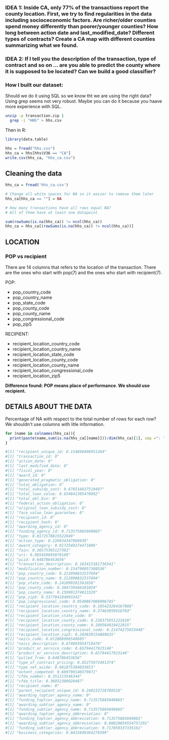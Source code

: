 
### IDEA 1: Inside CA, only 77% of the transactions report the county location. First, we try to find regularities in the data including socioceconomic factors. Are richer/older counties spend money differently than poorer/younger counties? How long between action date and last\_modified\_date? Different types of contracts? Create a CA map with different counties summarizing what we found.

### IDEA 2: If I tell you the description of the transaction, type of contract and so on ... are you able to predict the county where it is supposed to be located? Can we build a good classifier?

### How I built our dataset: 
Should we do it using SQL so we know tht we are using the right data?  Using grep seems not very robust. Maybe you can do it because you haave more experience with SQL.

``` bash
unzip -p transaction.zip |
  grep -i "HHS" > hhs.csv
```
Then in R:

``` r
library(data.table)

hhs = fread("hhs.csv")
hhs_ca = hhs[hhs$V36 == "CA"]
write.csv(hhs_ca, "hhs_ca.csv")
```
Cleaning the data
-----------------

``` r
hhs_ca = fread('hhs_ca.csv')

# Change all white spaces for NA so it easier to remove them later
hhs_ca[hhs_ca == ""] = NA

# How many transactions have all rows equal NA? 
# All of them have at least one datapoint

sum(rowSums(is.na(hhs_ca)) != ncol(hhs_ca)) 
hhs_ca = hhs_ca[(rowSums(is.na(hhs_ca)) != ncol(hhs_ca))]
```

LOCATION
--------

### POP vs recipient

There are 14 columns that refers to the location of the transaction. There are the ones who start with pop(7) and the ones who start with recipient(7).

POP:

-   pop\_country\_code
-   pop\_country\_name
-   pop\_state\_code
-   pop\_county\_code
-   pop\_county\_name
-   pop\_congressional\_code
-   pop\_zip5

RECIPIENT:

-   recipient\_location\_country\_code
-   recipient\_location\_country\_name
-   recipient\_location\_state\_code
-   recipient\_location\_county\_code
-   recipient\_location\_county\_name
-   recipient\_location\_congressional\_code
-   recipient\_location\_zip5

**Difference found: POP means place of performance. We should use recipient.**

DETAILS ABOUT THE DATA
--------

Percentage of NA with respect to the total number of rows for each row?
We shouldn't use columns with litle information.

``` r
for (name in colnames(hhs_ca)){
  print(paste(name,sum(is.na(hhs_ca[[name]]))/dim(hhs_ca)[1], sep =": "))
}

#[1] "recipient_unique_id: 0.154898496951364"
#[1] "transaction_id: 0"
#[1] "action_date: 0"
#[1] "last_modified_date: 0"
#[1] "fiscal_year: 0"
#[1] "award_id: 0"
#[1] "generated_pragmatic_obligation: 0"
#[1] "total_obligation: 0"
#[1] "total_subsidy_cost: 0.676516637519497"
#[1] "total_loan_value: 0.934841305478092"
#[1] "total_obl_bin: 0"
#[1] "federal_action_obligation: 0"
#[1] "original_loan_subsidy_cost: 0"
#[1] "face_value_loan_guarantee: 0"
#[1] "recipient_id: 0"
#[1] "recipient_hash: 0"
#[1] "awarding_agency_id: 0"
#[1] "funding_agency_id: 0.713575885049865"
#[1] "type: 0.0172578815522049"
#[1] "action_type: 0.226934347969939"
#[1] "award_category: 0.0172549274471806"
#[1] "fain: 0.36575365127381"
#[1] "uri: 0.985459895070189"
#[1] "piid: 0.648786453656"
#[1] "transaction_description: 0.163415181736541"
#[1] "modification_number: 0.154798057380536"
#[1] "pop_country_code: 0.212098832537694"
#[1] "pop_country_name: 0.212098832537694"
#[1] "pop_state_code: 0.241099281561658"
#[1] "pop_county_code: 0.304739566101054"
#[1] "pop_county_name: 0.159991374013329"
#[1] "pop_zip5: 0.337784184903342"
#[1] "pop_congressional_code: 0.0540867088906745"
#[1] "recipient_location_country_code: 0.185423264167888"
#[1] "recipient_location_country_name: 0.37463959918703"
#[1] "recipient_location_state_code: 0"
#[1] "recipient_location_county_code: 0.228375951221818"
#[1] "recipient_location_county_name: 0.189564919412015"
#[1] "recipient_location_congressional_code: 0.21474275653448"
#[1] "recipient_location_zip5: 0.203839154889635"
#[1] "naics_code: 0.672888996549605"
#[1] "naics_description: 0.674693954719478"
#[1] "product_or_service_code: 0.65794417923146"
#[1] "product_or_service_description: 0.65794417923146"
#[1] "pulled_from: 0.648786453656"
#[1] "type_of_contract_pricing: 0.65275972491374"
#[1] "type_set_aside: 0.681875384033653"
#[1] "extent_competed: 0.669790140379071"
#[1] "cfda_number: 0.351213546344"
#[1] "cfda_title: 0.36952308928487"
#[1] "recipient_name: 0"
#[1] "parent_recipient_unique_id: 0.240233728789526"
#[1] "awarding_toptier_agency_name: 0"
#[1] "funding_toptier_agency_name: 0.713575885049865"
#[1] "awarding_subtier_agency_name: 0"
#[1] "funding_subtier_agency_name: 0.713575885049865"
#[1] "awarding_toptier_agency_abbreviation: 0"
#[1] "funding_toptier_agency_abbreviation: 0.713575885049865"
#[1] "awarding_subtier_agency_abbreviation: 0.00820059554757291"
#[1] "funding_subtier_agency_abbreviation: 0.717859337335161"
#[1] "business_categories: 0.0415849364276599"
```

